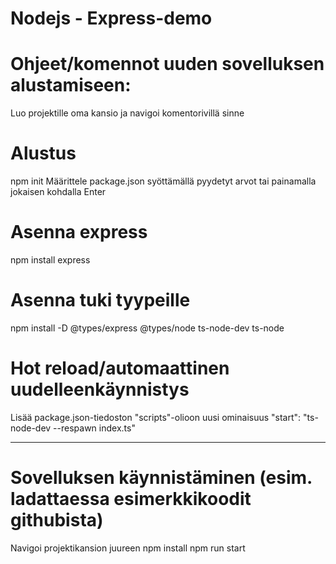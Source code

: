 
# Nodejs - Express-demo

# Ohjeet/komennot uuden sovelluksen alustamiseen:
Luo projektille oma kansio ja navigoi komentorivillä sinne

# Alustus 
npm init
Määrittele package.json syöttämällä pyydetyt arvot tai painamalla jokaisen kohdalla Enter

# Asenna express
npm install express

# Asenna tuki tyypeille
npm install -D @types/express @types/node ts-node-dev ts-node

# Hot reload/automaattinen uudelleenkäynnistys
Lisää package.json-tiedoston "scripts"-olioon uusi ominaisuus "start": "ts-node-dev --respawn index.ts"

-----------------------------------------------------------------------------------------------------------
# Sovelluksen käynnistäminen (esim. ladattaessa esimerkkikoodit githubista)
Navigoi projektikansion juureen
npm install
npm run start
